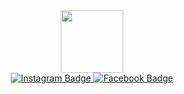 <div id="header" align="center">
  <img src="https://media.giphy.com/media/7VzgMsB6FLCilwS30v/giphy-downsized-large.gif" width="100"/>
</div>

<div id="badges" align="center">
  <a href="https://www.instagram.com/ilya_osw/">
    <img src="https://img.shields.io/badge/Instagram-%20-red?logo=instagram&logoColor=white&style=for-the-badge" alt="Instagram Badge"/>
  </a>
  <a href="https://www.facebook.com/profile.php?id=100004415357669">
    <img src="https://img.shields.io/badge/facebook-%20-blue?logo=facebook&logoColor=white&style=for-the-badge" alt="Facebook Badge"/>
  </a>
</div>
<div align="center">
  <img src="https://komarev.com/ghpvc/?username=IlyaOsw&style=flat-square&color=blue" alt=""/>
</div>
